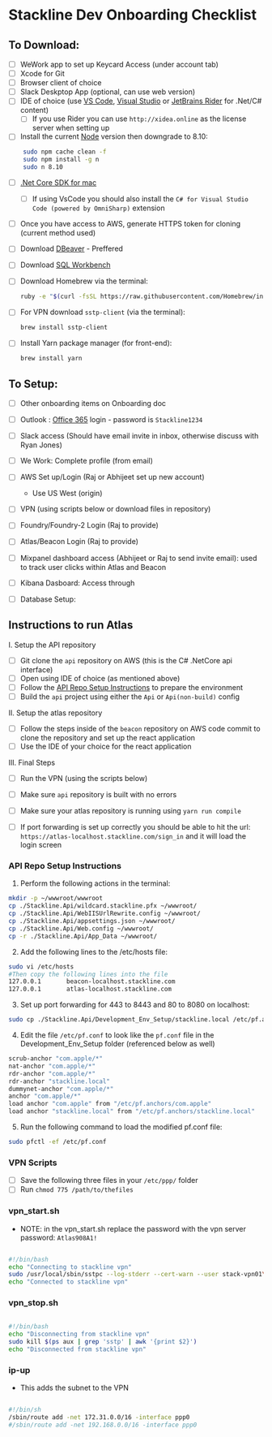 # Stackline Dev Onboarding Checklist


## To Download:

- [ ] WeWork app to set up Keycard Access (under account tab)
- [ ] Xcode for Git
- [ ] Browser client of choice
- [ ] Slack Deskptop App (optional, can use web version)
- [ ] IDE of choice (use [VS Code](https://code.visualstudio.com/), [Visual Studio](https://www.visualstudio.com/vs/) or [JetBrains Rider](https://www.jetbrains.com/rider/) for .Net/C# content)
    - [ ] If you use Rider you can use `http://xidea.online` as the license server when setting up
- [ ] Install the current [Node](https://nodejs.org/en/download/) version then downgrade to 8.10:

````bash
    sudo npm cache clean -f
    sudo npm install -g n
    sudo n 8.10
````

- [ ] [.Net Core SDK for mac](https://docs.microsoft.com/en-us/dotnet/core/macos-prerequisites?tabs=netcore2x)
    - [ ] If using VsCode you should also install the `C# for Visual Studio Code (powered by OmniSharp)` extension
- [ ] Once you have access to AWS, generate HTTPS token for cloning (current method used)
- [ ] Download [DBeaver](https://dbeaver.jkiss.org/download/) - Preffered
- [ ] Download [SQL Workbench](https://dev.mysql.com/downloads/workbench/)
- [ ] Download Homebrew via the terminal: 
    ````bash
    ruby -e "$(curl -fsSL https://raw.githubusercontent.com/Homebrew/install/master/install)"
    ````
- [ ] For VPN download `sstp-client` (via the terminal): 

    ````bash
    brew install sstp-client
    ````

- [ ] Install Yarn package manager (for front-end): 

    ````bash 
    brew install yarn 
    ````

## To Setup:

- [ ] Other onboarding items on Onboarding doc
- [ ] Outlook : [Office 365](https://www.office.com/) login - password is `Stackline1234`
- [ ] Slack access (Should have email invite in inbox, otherwise discuss with Ryan Jones)
- [ ] We Work:  Complete profile (from email)
- [ ] AWS Set up/Login (Raj or Abhijeet set up new account)
    - Use US West (origin)
- [ ] VPN (using scripts below or download files in repository)
- [ ] Foundry/Foundry-2 Login (Raj to provide)
- [ ] Atlas/Beacon Login (Raj to provide)
- [ ] Mixpanel dashboard access (Abhijeet or Raj to send invite email): used to track user clicks within Atlas and Beacon
- [ ] Kibana Dasboard: Access through
- [ ] Database Setup: 


## Instructions to run Atlas 

I. Setup the API repository

- [ ] Git clone the `api` repository on AWS (this is the C# .NetCore api interface)
- [ ] Open using IDE of choice (as mentioned above)
- [ ] Follow the [API Repo Setup Instructions](#api-repo-setup-instructions) to prepare the environment
- [ ] Build the `api` project using either the `Api` or `Api(non-build)` config

II. Setup the atlas repository

- [ ] Follow the steps inside of the `beacon` repository on AWS code commit to clone the repository and set up the react application
- [ ] Use the IDE of your choice for the react application

III. Final Steps

- [ ] Run the VPN (using the scripts below)
- [ ] Make sure `api` repository is built with no errors
- [ ] Make sure your atlas repository is running using `yarn run compile`
- [ ] If port forwarding is set up correctly you should be able to hit the url: `https://atlas-localhost.stackline.com/sign_in` and it will load the login screen


### API Repo Setup Instructions

1. Perform the following actions in the terminal:
````bash
mkdir -p ~/wwwroot/wwwroot
cp ./Stackline.Api/wildcard.stackline.pfx ~/wwwroot/
cp ./Stackline.Api/WebIISUrlRewrite.config ~/wwwroot/
cp ./Stackline.Api/appsettings.json ~/wwwroot/
cp ./Stackline.Api/Web.config ~/wwwroot/
cp -r ./Stackline.Api/App_Data ~/wwwroot/ 
````
2. Add the following lines to the /etc/hosts file: 

````bash
sudo vi /etc/hosts 
#Then copy the following lines into the file
127.0.0.1       beacon-localhost.stackline.com
127.0.0.1       atlas-localhost.stackline.com
````

3. Set up port forwarding for 443 to 8443 and 80 to 8080 on localhost: 

````bash
sudo cp ./Stackline.Api/Development_Env_Setup/stackline.local /etc/pf.anchors/`
````
4. Edit the file `/etc/pf.conf` to look like the `pf.conf` file in the Development_Env_Setup folder (referenced below as well)

````bash
scrub-anchor "com.apple/*"
nat-anchor "com.apple/*"
rdr-anchor "com.apple/*"
rdr-anchor "stackline.local"
dummynet-anchor "com.apple/*"
anchor "com.apple/*"
load anchor "com.apple" from "/etc/pf.anchors/com.apple"
load anchor "stackline.local" from "/etc/pf.anchors/stackline.local"
````

5. Run the following command to load the modified pf.conf file: 

````bash
sudo pfctl -ef /etc/pf.conf 
````

### VPN Scripts

- [ ] Save the following three files in your `/etc/ppp/` folder
- [ ] Run `chmod 775 /path/to/thefiles`

### vpn_start.sh

- NOTE: in the vpn_start.sh replace the password with the vpn server password: `Atlas908A1!`

````bash

#!/bin/bash
echo "Connecting to stackline vpn"
sudo /usr/local/sbin/sstpc --log-stderr --cert-warn --user stack-vpn01\\stacklinevpn --password <password> vpn.stackline.com:27000 usepeerdns require-mschap-v2 noauth noipdefault refuse-eap noccp &
echo "Connected to stackline vpn"

````

### vpn_stop.sh

```bash

#!/bin/bash
echo "Disconnecting from stackline vpn"
sudo kill $(ps aux | grep 'sstp' | awk '{print $2}')
echo "Disconnected from stackline vpn"

```

### ip-up
* This adds the subnet to the VPN

```bash

#!/bin/sh
/sbin/route add -net 172.31.0.0/16 -interface ppp0
#/sbin/route add -net 192.168.0.0/16 -interface ppp0

```

